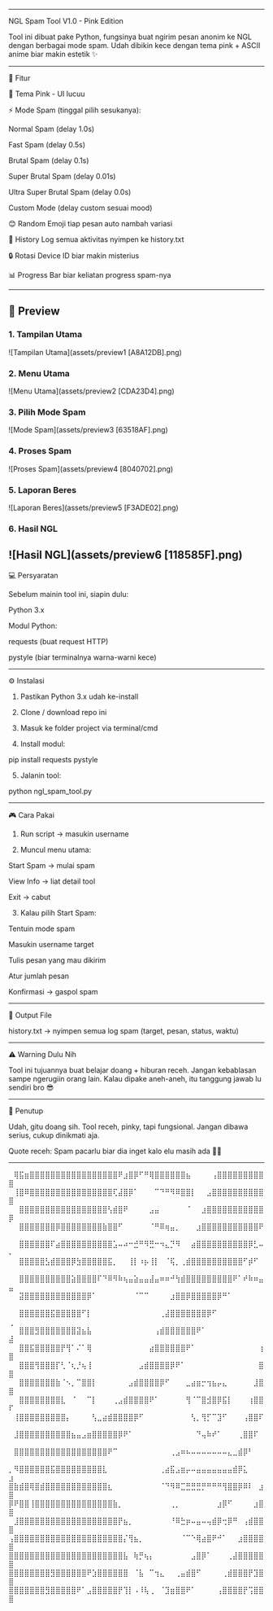 
---

NGL Spam Tool V1.0 - Pink Edition





Tool ini dibuat pake Python, fungsinya buat ngirim pesan anonim ke NGL dengan berbagai mode spam. Udah dibikin kece dengan tema pink + ASCII anime biar makin estetik ✨


---

🎯 Fitur

🎨 Tema Pink - UI lucuu

⚡ Mode Spam (tinggal pilih sesukanya):

Normal Spam (delay 1.0s)

Fast Spam (delay 0.5s)

Brutal Spam (delay 0.1s)

Super Brutal Spam (delay 0.01s)

Ultra Super Brutal Spam (delay 0.0s)

Custom Mode (delay custom sesuai mood)


😊 Random Emoji tiap pesan auto nambah variasi

📝 History Log semua aktivitas nyimpen ke history.txt

🔒 Rotasi Device ID biar makin misterius

📊 Progress Bar biar keliatan progress spam-nya



---

## 👀 Preview  

### 1. Tampilan Utama  
![Tampilan Utama](assets/preview1 [A8A12DB].png)  

### 2. Menu Utama  
![Menu Utama](assets/preview2 [CDA23D4].png)  

### 3. Pilih Mode Spam  
![Mode Spam](assets/preview3 [63518AF].png)  

### 4. Proses Spam  
![Proses Spam](assets/preview4 [8040702].png)  

### 5. Laporan Beres  
![Laporan Beres](assets/preview5 [F3ADE02].png)  

### 6. Hasil NGL  
![Hasil NGL](assets/preview6 [118585F].png)
---

💻 Persyaratan

Sebelum mainin tool ini, siapin dulu:

Python 3.x

Modul Python:

requests (buat request HTTP)

pystyle (biar terminalnya warna-warni kece)



---

⚙️ Instalasi

1. Pastikan Python 3.x udah ke-install


2. Clone / download repo ini


3. Masuk ke folder project via terminal/cmd


4. Install modul:

pip install requests pystyle


5. Jalanin tool:

python ngl_spam_tool.py



---

🎮 Cara Pakai

1. Run script → masukin username


2. Muncul menu utama:

Start Spam → mulai spam

View Info → liat detail tool

Exit → cabut



3. Kalau pilih Start Spam:

Tentuin mode spam

Masukin username target

Tulis pesan yang mau dikirim

Atur jumlah pesan

Konfirmasi → gaspol spam


---

📂 Output File

history.txt → nyimpen semua log spam (target, pesan, status, waktu)


---

⚠️ Warning Dulu Nih

Tool ini tujuannya buat belajar doang + hiburan receh.
Jangan kebablasan sampe ngerugiin orang lain.
Kalau dipake aneh-aneh, itu tanggung jawab lu sendiri bro 😎


---

🐒 Penutup

Udah, gitu doang sih. Tool receh, pinky, tapi fungsional.
Jangan dibawa serius, cukup dinikmati aja.

Quote receh: Spam pacarlu biar dia inget kalo elu masih ada 🗿💔


---

⠀⢿⣯⣶⣿⣿⣿⣿⣿⣿⣿⣿⣿⣿⣿⣿⣿⣿⣿⣿⣿⠟⣰⣿⡿⠋⠛⢿⣿⣿⣿⣿⣿⣿⣦⠀⠀⠀⠀⢠⣿⣿⣿⣿⣿⣿⣿⣿⣿⣿
⠀⢸⣿⠿⣿⣿⣿⣿⣿⣿⣿⣿⣿⣿⣿⣿⣿⣿⣿⣿⢏⣼⣿⡿⠁⠀⠀⠀⠉⠙⠛⠻⠿⣿⣿⡇⠀⠀⣠⣿⣿⣿⣿⣿⣿⣿⣿⣿⣿⣿
⠀⠀⣿⣿⣿⣿⣿⣿⣿⣿⣿⣿⣿⣿⣿⣿⣿⣿⣿⢣⣾⣿⠟⠀⠀⠀⠀⣠⣤⠀⠀⠀⠀⠀⠈⠀⠀⣰⣿⣿⣿⣿⣿⣿⣿⣿⣿⣿⣿⡿
⠀⠀⣿⣿⣿⣿⣿⣿⣿⡿⣿⣿⣿⣿⣿⣿⣿⣿⣷⣿⣿⠋⠀⠀⠀⠀⠀⠈⠛⠿⢶⣤⡀⠀⠀⠀⣰⣿⣿⣿⣿⣿⣿⣿⣿⣿⣿⣿⠟⠀
⠀⠀⣿⣿⣿⣿⣿⣿⠏⣴⣿⣿⣿⣿⣿⣿⣿⣿⣿⣿⣡⠤⠴⠒⣚⠛⠻⣛⠒⠲⣄⡙⠻⠀⠀⣴⣿⣿⣿⣿⣿⣿⣿⣿⣿⣿⡿⣃⠤⠄
⠀⠀⣿⣿⣿⣿⣿⣣⣾⣿⣿⣿⡿⣳⣿⣿⣿⣿⣿⣯⡀⠀⠀⢸⡇⠰⡦⢸⡇⠀⠈⢯⡀⢀⣾⣿⣿⣿⣿⣿⣿⣿⣿⣿⣿⠋⡾⠋⠀⠀
⠀⠀⣿⣿⣿⣿⣿⣿⣿⣿⣿⣿⣵⣿⣿⣿⣿⠏⠙⠿⠻⠷⢦⣤⣵⣤⣤⣼⣤⠶⠶⠚⢳⣾⣿⣿⣿⣿⣿⣿⣿⣿⣿⠟⠁⠞⠷⠶⣤⣤
⠀⠀⣽⣿⣿⣿⣿⣿⣿⣿⣿⣿⣿⣿⣿⡿⠁⠀⠀⠀⠀⠀⠀⠀⠈⠉⠉⠀⠀⠀⠀⣰⣿⣿⡿⣿⣿⣿⣿⣿⡿⠛⠁⠀⠀⠀⠀⠀⠀⠀
⠀⠀⣿⣿⣿⣿⣿⣿⣯⣿⣿⣿⣿⣿⠋⡇⠀⠀⠀⠀⠀⠀⠀⠀⠀⠀⠀⠀⠀⢀⣼⣿⣿⣿⣿⣿⣿⣿⡿⠋⠀⠀⠀⠀⠀⠀⠀⠀⠀⢀
⠀⠀⣿⣿⣿⣻⣿⣿⣿⣿⣿⣿⣿⣽⣦⣧⠀⠀⠀⠀⠀⠀⠀⠀⠀⠀⠀⠀⢠⣾⣿⣿⣿⣿⣿⣿⠟⠁⠀⠀⠀⠀⠀⠀⠀⠀⠀⠀⠀⣼
⠀⠀⣿⣿⣯⣿⣿⣿⣿⣿⡟⢻⠁⠌⠁⢿⠀⠀⠀⠀⠀⠀⠀⠀⠀⠀⠀⣴⣿⣿⣿⣿⣿⣿⠟⠁⠀⠀⠀⠀⠀⠀⠀⠀⠀⠀⠀⠀⢰⣿
⠀⠀⣿⣿⣿⢻⣿⣿⣿⡏⢃⠈⢆⡘⢦⢸⠀⠀⠀⠀⠀⠀⠀⠀⠀⣠⣾⣿⣿⣿⣿⡿⠟⠁⠀⠀⠀⠀⠀⠀⠀⠀⠀⠀⠀⠀⠀⠀⣿⣿
⠀⠀⣿⣿⣿⣿⣿⣿⣿⣷⠈⠢⡀⠉⣿⣿⡇⠀⠀⠀⠀⠀⠀⣠⣾⣿⣿⣿⣿⡿⠋⠀⠀⠀⣀⣴⣶⡒⢲⣦⡤⣄⠀⠀⠀⠀⠀⣸⣿⣿
⠀⠀⣿⣿⣿⣿⣿⣿⣿⣿⣇⠀⠈⠀⠀⠉⡇⠀⠀⠀⢀⣠⣾⣿⣿⣿⣿⠟⠁⠀⠀⠀⠀⠀⢻⠈⠉⣿⣺⣿⡿⣯⡇⠀⠀⠀⢰⣿⣿⠏
⠀⢸⣿⣿⣿⣿⣿⣿⣿⣿⣿⡄⠀⠀⠀⠀⢣⣀⣴⣾⣿⣿⣿⣿⡿⠋⠀⠀⠀⠀⠀⠀⠀⠀⠀⢣⡀⢻⡋⠉⣹⠋⠀⠀⠀⢠⣿⣿⠏⠀
⠀⣸⣿⣿⣿⣿⣿⣿⣿⣿⣿⣿⣦⣤⣠⣶⣿⣿⣿⣿⣿⡿⠟⠁⠀⠀⠀⠀⠀⠀⠀⠀⠀⠀⠀⠀⠙⢤⠷⠞⠁⠀⠀⠀⢀⣿⣿⠏⠀⠀
⠀⣿⣿⣿⣿⣿⣿⣿⣿⣿⣿⣿⣿⣿⣿⣿⣿⣿⣿⠟⠉⠀⠀⠀⠀⠀⠀⠀⠀⠀⠀⢀⣠⠶⠦⠤⠤⠤⠤⠤⠤⠤⣄⣀⣾⡿⠃⠀⠀⠀
⡀⠻⣿⣿⣿⣿⣿⣿⣯⣿⣿⣿⣿⣿⣿⣿⣿⣿⣇⠀⠀⠀⠀⠀⠀⠀⠀⠀⠀⢀⣴⣯⣠⣶⡤⠤⣤⣤⣤⣤⣤⣤⣤⣾⡿⣅⠀⠀⠀⣰
⣿⣷⣾⣿⢿⣿⣾⣿⣿⣿⣿⣿⣿⣿⣿⣿⣿⣿⣿⣆⠀⠀⠀⠀⠀⠀⠀⠀⠀⠈⠙⠻⠿⣉⣛⣛⣛⡛⠛⠛⠛⢻⣿⣿⡿⠿⠇⠀⣰⣿
⡿⠟⣿⣿⢸⣿⣿⣿⣿⣿⣿⣿⣿⣿⣿⣿⣿⣿⣿⣿⣷⡀⠀⠀⠀⠀⠀⠀⠀⠀⠀⢀⡀⠀⠀⠀⠀⠀⠀⠀⣰⡿⠋⠀⠀⠀⠀⣰⣿⣿
⠀⣸⣿⣿⣿⣿⣿⣿⣿⣿⣿⣿⣿⣿⣿⣿⣿⣿⣿⣿⣿⡟⣦⡀⠀⠀⠀⠀⠀⠀⠀⠘⠿⣓⡶⠤⣤⠤⢤⣾⡿⢒⡿⠛⠀⢠⣾⣿⣿⣿
⢠⣿⣿⣿⣿⣿⣿⣿⣿⣿⣿⣿⣿⣿⣿⣿⣿⣿⣿⣿⣿⣿⡌⢻⣦⡀⠀⠀⠀⠀⠀⠀⠀⠈⠉⠑⢿⣴⣿⠟⠚⠁⠀⠀⣰⣿⣿⣿⣿⣿
⣿⣿⣿⣿⣿⣿⣿⣿⣿⣿⣿⣿⣿⣿⣿⣿⣿⣿⣿⣿⣿⣿⣧⠀⢷⡛⢦⡄⠀⠀⠀⠀⠀⠀⠀⣠⣿⡿⠁⠀⠀⠀⢀⣼⣿⣿⣿⣿⣿⣿
⣿⣿⣿⣿⣿⣿⣿⣿⣻⣿⣿⣿⣿⣿⣿⠟⣱⣿⣿⣿⣿⣿⣿⠀⠈⣧⠀⠉⢲⣄⠀⠀⢀⣤⣾⣿⠋⠀⠀⠀⠀⢀⣾⣿⣿⣿⡟⣹⣿⣿
⣿⣿⣿⣿⣿⣿⣿⣻⣿⣿⣿⣿⣿⠟⠁⣠⣿⣿⣿⣿⣿⡟⢹⡇⠠⠸⢧⢀⠀⠈⣹⣶⣿⣿⠟⠁⠀⠀⠀⠀⢠⣿⣿⣿⣿⡟⢩⣿⣿⣿